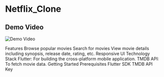 # Netflix_Clone
## Demo Video

![Demo Video](assets/images/demo.gif)

Features
Browse popular movies
Search for movies
View movie details including synopsis, release date, rating, etc.
Responsive UI
Technology Stack
Flutter: For building the cross-platform mobile application.
TMDB API: To fetch movie data.
Getting Started
Prerequisites
Flutter SDK
TMDB API Key
